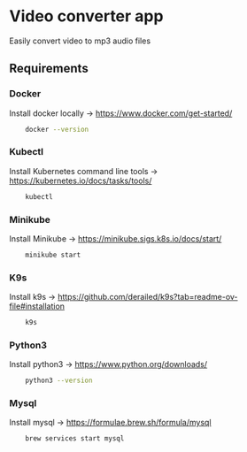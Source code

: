 # Video converter app

Easily convert video to mp3 audio files

## Requirements

### Docker

Install docker locally -> https://www.docker.com/get-started/

```bash
    docker --version
```

### Kubectl

Install Kubernetes command line tools -> https://kubernetes.io/docs/tasks/tools/

```bash
    kubectl
```

### Minikube

Install Minikube -> https://minikube.sigs.k8s.io/docs/start/

```bash
    minikube start
```

### K9s

Install k9s -> https://github.com/derailed/k9s?tab=readme-ov-file#installation

```bash
    k9s
```

### Python3

Install python3 -> https://www.python.org/downloads/

```bash
    python3 --version
```

### Mysql

Install mysql -> https://formulae.brew.sh/formula/mysql

```bash
    brew services start mysql
```
